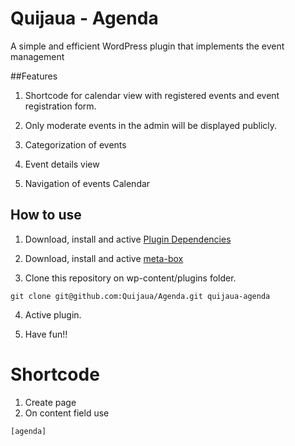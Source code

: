 # Quijaua - Agenda

A simple and efficient WordPress plugin that implements the event management

##Features

1. Shortcode for calendar view with registered events and event registration form.

2. Only moderate events in the admin will be displayed publicly.

3. Categorization of events

4. Event details view

5. Navigation of events Calendar

## How to use

1. Download, install and active [Plugin Dependencies](https://wordpress.org/plugins/plugin-dependencies/)

2. Download, install and active [meta-box](https://github.com/rilwis/meta-box/)

3. Clone this repository on wp-content/plugins folder.

```
git clone git@github.com:Quijaua/Agenda.git quijaua-agenda 
```

4. Active plugin.

5. Have fun!!

# Shortcode

1. Create page
2. On content field use 
```
[agenda]
```

